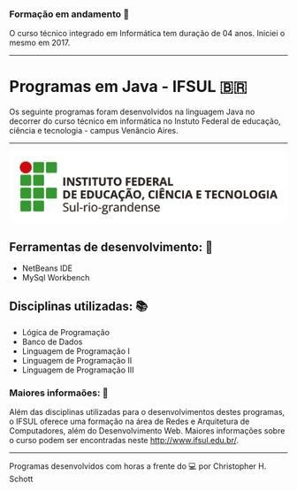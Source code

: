 ### Formação em andamento :calendar:

O curso técnico integrado em Informática tem duração de 04 anos. Iniciei o mesmo em 2017.
<hr>

# Programas em Java - IFSUL :brazil:

Os seguinte programas foram desenvolvidos na linguagem Java no decorrer do curso técnico em informática no Instuto Federal de educação, ciência e tecnologia - campus Venâncio Aires.

<hr>
<p align="center">
  <img width="900px" src="https://github.com/ChristopherHauschild/programas-java-curso-tecnico/blob/master/logoIF.png?raw=true" />
</p>

## Ferramentas de desenvolvimento: :wrench:
<ul>
  <li> NetBeans IDE </li>
  <li> MySql Workbench </li>
</ul>

## Disciplinas utilizadas: :books:
<ul>
  <li> Lógica de Programação </li>
  <li> Banco de Dados </li>
  <li> Linguagem de Programação I </li>
  <li> Linguagem de Programação II </li>
  <li> Linguagem de Programação III </li>
</ul>

### Maiores informaões: :pencil:

Além das disciplinas utilizadas para o desenvolvimentos destes programas, o IFSUL oferece uma formação na área de Redes e Arquitetura de Computadores, além do Desenvolvimento Web. Maiores informações sobre o curso podem ser encontradas neste <a href="">http://www.ifsul.edu.br/</a>.

<hr>

Programas desenvolvidos com horas a frente do :computer: por Christopher H. Schott
